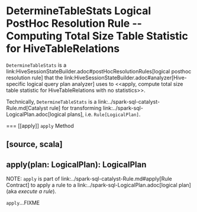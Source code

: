 # DetermineTableStats Logical PostHoc Resolution Rule -- Computing Total Size Table Statistic for HiveTableRelations

`DetermineTableStats` is a link:HiveSessionStateBuilder.adoc#postHocResolutionRules[logical posthoc resolution rule] that the link:HiveSessionStateBuilder.adoc#analyzer[Hive-specific logical query plan analyzer] uses to <<apply, compute total size table statistic for HiveTableRelations with no statistics>>.

Technically, `DetermineTableStats` is a link:../spark-sql-catalyst-Rule.md[Catalyst rule] for transforming link:../spark-sql-LogicalPlan.adoc[logical plans], i.e. `Rule[LogicalPlan]`.

=== [[apply]] `apply` Method

[source, scala]
----
apply(plan: LogicalPlan): LogicalPlan
----

NOTE: `apply` is part of link:../spark-sql-catalyst-Rule.md#apply[Rule Contract] to apply a rule to a link:../spark-sql-LogicalPlan.adoc[logical plan] (aka _execute a rule_).

`apply`...FIXME

